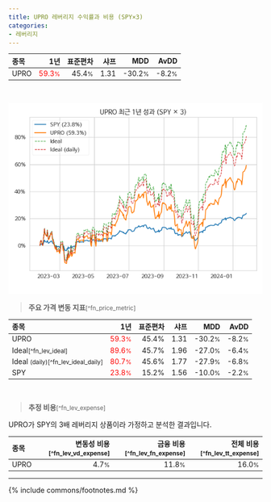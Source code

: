 ```yaml
---
title: UPRO 레버리지 수익률과 비용 (SPY×3)
categories:
- 레버리지
---
```


| **종목** | **1년** | **표준편차** | **샤프** | **MDD** | **AvDD** |
| :------------ | ------: | -----------: | -------: | ------: | -------: |
| UPRO | <span style="color: red">59.3<small>%</small></span> | 45.4<small>%</small> | 1.31 | -30.2<small>%</small> | -8.2<small>%</small> |

<!-- more -->

<br>

![UPRO](/lev/images/upro.png)

> **주요 가격 변동 지표**<small>[^fn_price_metric]</small>


| **종목** | **1년** | **표준편차** | **샤프** | **MDD** | **AvDD** |
| :------------ | ------: | -----------: | -------: | ------: | -------: |
| UPRO | <span style="color: red">59.3<small>%</small></span> | 45.4% | 1.31 | -30.2<small>%</small> | -8.2<small>%</small> |
| Ideal<small>[^fn_lev_ideal]</small> | <span style="color: red">89.6<small>%</small></span> | 45.7% | 1.96 | -27.0<small>%</small> | -6.4<small>%</small> |
| Ideal <small>(daily)</small><small>[^fn_lev_ideal_daily]</small> | <span style="color: red">80.7<small>%</small></span> | 45.6% | 1.77 | -27.9<small>%</small> | -6.8<small>%</small> |
| SPY | <span style="color: red">23.8<small>%</small></span> | 15.2% | 1.56 | -10.0<small>%</small> | -2.2<small>%</small> |

<br>

> **추정 비용**<small>[^fn_lev_expense]</small><a id="expense"></a>

UPRO가 SPY의 3배 레버리지 상품이라 가정하고 분석한 결과입니다.

| **종목** | **변동성 비용**<small>[^fn_lev_vd_expense]</small> | **금융 비용**<small>[^fn_lev_fn_expense]</small> | **전체 비용**<small>[^fn_lev_tt_expense]</small> |
| :------------ | ------: | -----------: | -------: |
| UPRO | 4.7<small>%</small> | 11.8<small>%</small> | 16.0<small>%</small> |

---
{% include commons/footnotes.md %}